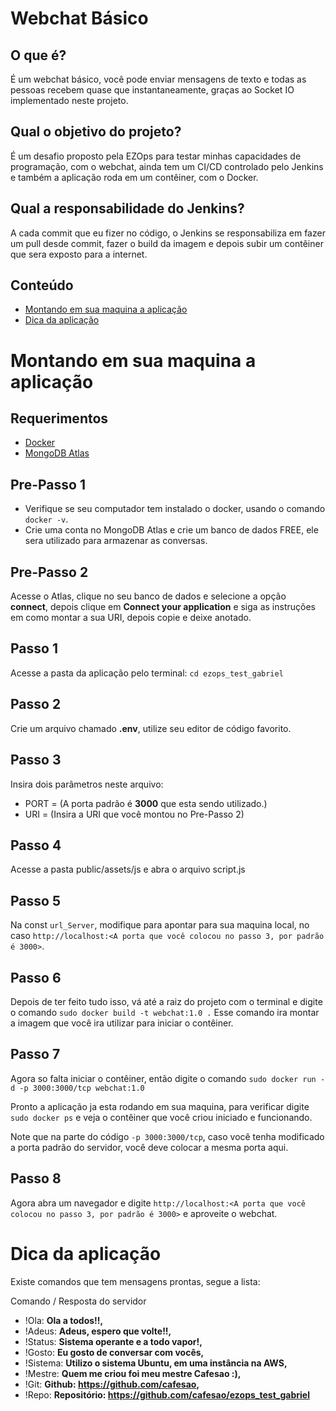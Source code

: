 # Webchat Básico

## O que é?

É um webchat básico, você pode enviar mensagens de texto e todas as pessoas recebem quase que instantaneamente, graças ao Socket IO implementado neste projeto.

## Qual o objetivo do projeto?

É um desafio proposto pela EZOps para testar minhas capacidades de programação, com o webchat, ainda tem um CI/CD controlado pelo Jenkins e também a aplicação roda em um contêiner, com o Docker.

## Qual a responsabilidade do Jenkins?

A cada commit que eu fizer no código, o Jenkins se responsabiliza em fazer um pull desde commit, fazer o build da imagem e depois subir um contêiner que sera exposto para a internet.

## Conteúdo

- [Montando em sua maquina a aplicação](#montar_app)
- [Dica da aplicação](#dicas_app)

# Montando em sua maquina a aplicação

<a name="montar_app"/>

## Requerimentos

- [Docker](https://www.docker.com/)
- [MongoDB Atlas](https://www.mongodb.com/cloud/atlas)

## Pre-Passo 1

- Verifique se seu computador tem instalado o docker, usando o comando `docker -v`.
- Crie uma conta no MongoDB Atlas e crie um banco de dados FREE, ele sera utilizado para armazenar as conversas.

## Pre-Passo 2

Acesse o Atlas, clique no seu banco de dados e selecione a opção **connect**, depois clique em **Connect your application** e siga as instruções em como montar a sua URI, depois copie e deixe anotado.

## Passo 1

Acesse a pasta da aplicação pelo terminal: `cd ezops_test_gabriel`

## Passo 2

Crie um arquivo chamado **.env**, utilize seu editor de código favorito.

## Passo 3

Insira dois parâmetros neste arquivo:

- PORT = (A porta padrão é **3000** que esta sendo utilizado.)
- URI = (Insira a URI que você montou no Pre-Passo 2)

## Passo 4

Acesse a pasta public/assets/js e abra o arquivo script.js

## Passo 5

Na const `url_Server`, modifique para apontar para sua maquina local, no caso `http://localhost:<A porta que você colocou no passo 3, por padrão é 3000>`.

## Passo 6

Depois de ter feito tudo isso, vá até a raiz do projeto com o terminal e digite o comando `sudo docker build -t webchat:1.0 .`
Esse comando ira montar a imagem que você ira utilizar para iniciar o contêiner.

## Passo 7

Agora so falta iniciar o contêiner, então digite o comando `sudo docker run -d -p 3000:3000/tcp webchat:1.0`

Pronto a aplicação ja esta rodando em sua maquina, para verificar digite `sudo docker ps` e veja o contêiner que você criou iniciado e funcionando.

Note que na parte do código `-p 3000:3000/tcp`, caso você tenha modificado a porta padrão do servidor, você deve colocar a mesma porta aqui.

## Passo 8

Agora abra um navegador e digite `http://localhost:<A porta que você colocou no passo 3, por padrão é 3000>` e aproveite o webchat.

# Dica da aplicação

<a name="dicas_app"/>

Existe comandos que tem mensagens prontas, segue a lista:

Comando / Resposta do servidor

- !Ola: **Ola a todos!!,**
- !Adeus: **Adeus, espero que volte!!,**
- !Status: **Sistema operante e a todo vapor!,**
- !Gosto: **Eu gosto de conversar com vocês,**
- !Sistema: **Utilizo o sistema Ubuntu, em uma instância na AWS,**
- !Mestre: **Quem me criou foi meu mestre Cafesao :),**
- !Git: **Github: https://github.com/cafesao,**
- !Repo: **Repositório: https://github.com/cafesao/ezops_test_gabriel**
